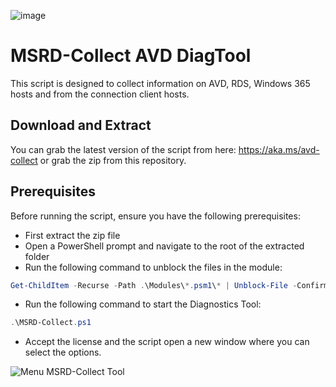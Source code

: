 ![image](https://github.com/Get-Nerdio/NMM-SE/assets/52416805/5c8dd05e-84a7-49f9-8218-64412fdaffaf)

# MSRD-Collect AVD DiagTool

This script is designed to collect information on AVD, RDS, Windows 365 hosts and from the connection client hosts.

## Download and Extract

You can grab the latest version of the script from here: https://aka.ms/avd-collect or grab the zip from this repository.

## Prerequisites

Before running the script, ensure you have the following prerequisites:

- First extract the zip file
- Open a PowerShell prompt and navigate to the root of the extracted folder
- Run the following command to unblock the files in the module:

```powershell
Get-ChildItem -Recurse -Path .\Modules\*.psm1\* | Unblock-File -Confirm:$false
```

- Run the following command to start the Diagnostics Tool:

```powershell
.\MSRD-Collect.ps1
```

- Accept the license and the script open a new window where you can select the options.

![Menu MSRD-Collect Tool](https://github.com/user-attachments/assets/ccfd0b12-1f8e-49a0-9c7b-fc5d36d74849)
